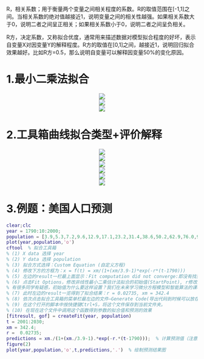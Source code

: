 R，相关系数；用于衡量两个变量之间相关程度的系数。R的取值范围在[-1,1]之间。当相关系数的绝对值越接近1，说明变量之间的相关性越强。如果相关系数大于0，说明二者之间呈正相关；如果相关系数小于0，说明二者之间呈负相关。

R方，决定系数，又称拟合优度，通常用来描述数据对模型拟合程度的好坏，表示自变量X对因变量Y的解释程度。R方的取值在[0,1]之间，越接近1，说明回归拟合效果越好。比如R方=0.5，那么说明自变量可以解释因变量50%的变化原因。

# 1.最小二乘法拟合
<div align="center"><img src="https://img1.imgtp.com/2023/08/25/6DXexTIi.jpg"></div>

<div align="center"><img src="https://img1.imgtp.com/2023/08/25/QGMYfFs1.jpg"></div>

<div align="center"><img src="https://img1.imgtp.com/2023/09/03/bQCW2JAk.jpg"></div>

# 2.工具箱曲线拟合类型+评价解释
<div align="center"><img src="https://img1.imgtp.com/2023/09/03/Vf025x99.png"></div>

<div align="center"><img src="https://img1.imgtp.com/2023/09/03/doSbDrSX.png"></div>

<div align="center"><img src="https://img1.imgtp.com/2023/09/03/lkQ18x5y.png"></div>

<div align="center"><img src="https://img1.imgtp.com/2023/09/03/oH8oTGLX.png"></div>

<div align="center"><img src="https://img1.imgtp.com/2023/09/03/igClt5Ux.png"></div>

<div align="center"><img src="https://img1.imgtp.com/2023/09/03/jaSC4rhb.png"></div>

# 3.例题：美国人口预测

```matlab
clear;clc
year = 1790:10:2000;
population = [3.9,5.3,7.2,9.6,12.9,17.1,23.2,31.4,38.6,50.2,62.9,76.0,92.0,106.5,123.2,131.7,150.7,179.3,204.0,226.5,251.4,281.4];
plot(year,population,'o')
cftool  % 拟合工具箱
% (1) X data 选择 year
% (2) Y data 选择 population
% (3) 拟合方式选择：Custom Equation (自定义方程)
% (4) 修改下方的方框为：x = f(t) = xm/(1+(xm/3.9-1)*exp(-r*(t-1790)))
% (5) 左边的result一栏最上面显示：Fit computation did not converge:即没有找到收敛解，右边的拟合图形也表明拟合结果不理想
% (6) 点击Fit Options，修改非线性最小二乘估计法拟合的初始值(StartPoint), r修改为0.02，xm修改为500 
% 有很多同学有疑惑，初始值为什么要这样设置？我们在未来学习微分方程模型和智能算法的课程时再来给大家介绍这里面蕴含的技巧。
% (7) 此时左边的result一览得到了拟合结果：r = 0.02735, xm = 342.4
% (8) 依次点击拟合工具箱的菜单栏最左边的文件—Generate Code(导出代码到时候可以放在你的论文附录)，可以得到一个未命名的脚本文件
% (9) 在这个打开的脚本中按快捷键Ctrl+S，将这个文件保存到当前文件夹。
% (10) 在现在这个文件中调用这个函数得到参数的拟合值和预测的效果
[fitresult, gof] = createFit(year, population)
t = 2001:2030;
xm = 342.4;   
r =  0.02735;
predictions = xm./(1+(xm./3.9-1).*exp(-r.*(t-1790)));  % 计算预测值（注意这里要写成点乘和点除,这样可以保证按照对应元素进行计算）
figure(2)
plot(year,population,'o',t,predictions,'.')  % 绘制预测结果图

```

